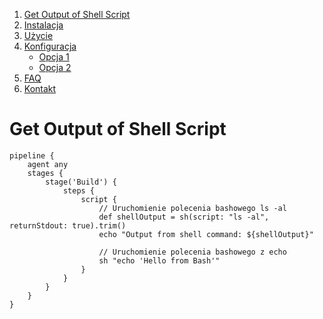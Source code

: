 



1. [Get Output of Shell Script](#Get-Output-of-Shell-Script)
2. [Instalacja](#instalacja)
3. [Użycie](#użycie)
4. [Konfiguracja](#konfiguracja)
   - [Opcja 1](#opcja-1)
   - [Opcja 2](#opcja-2)
5. [FAQ](#faq)
6. [Kontakt](#kontakt)











#  Get Output of Shell Script
```
pipeline {
    agent any
    stages {
        stage('Build') {
            steps {
                script {
                    // Uruchomienie polecenia bashowego ls -al
                    def shellOutput = sh(script: "ls -al", returnStdout: true).trim()
                    echo "Output from shell command: ${shellOutput}"

                    // Uruchomienie polecenia bashowego z echo
                    sh "echo 'Hello from Bash'"
                }
            }
        }
    }
}

```
